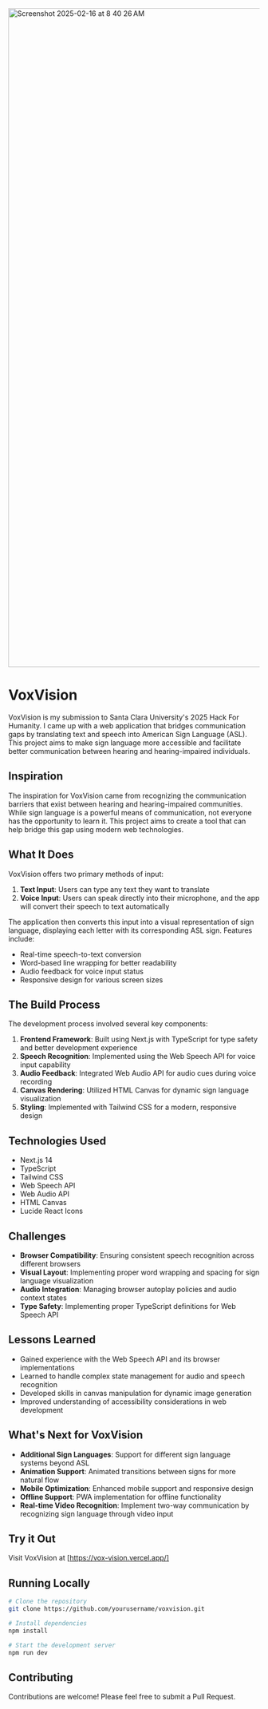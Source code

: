 <img width="1320" alt="Screenshot 2025-02-16 at 8 40 26 AM" src="https://github.com/user-attachments/assets/757e0ec9-e99b-4491-abc5-8b15267d4eca" />

# VoxVision
VoxVision is my submission to Santa Clara University's 2025 Hack For Humanity. I came up with a web application that bridges communication gaps by translating text and speech into American Sign Language (ASL). This project aims to make sign language more accessible and facilitate better communication between hearing and hearing-impaired individuals.



## Inspiration
The inspiration for VoxVision came from recognizing the communication barriers that exist between hearing and hearing-impaired communities. While sign language is a powerful means of communication, not everyone has the opportunity to learn it. This project aims to create a tool that can help bridge this gap using modern web technologies.

## What It Does
VoxVision offers two primary methods of input:
1. **Text Input**: Users can type any text they want to translate
2. **Voice Input**: Users can speak directly into their microphone, and the app will convert their speech to text automatically

The application then converts this input into a visual representation of sign language, displaying each letter with its corresponding ASL sign. Features include:
- Real-time speech-to-text conversion
- Word-based line wrapping for better readability
- Audio feedback for voice input status
- Responsive design for various screen sizes

## The Build Process
The development process involved several key components:
1. **Frontend Framework**: Built using Next.js with TypeScript for type safety and better development experience
2. **Speech Recognition**: Implemented using the Web Speech API for voice input capability
3. **Audio Feedback**: Integrated Web Audio API for audio cues during voice recording
4. **Canvas Rendering**: Utilized HTML Canvas for dynamic sign language visualization
5. **Styling**: Implemented with Tailwind CSS for a modern, responsive design

## Technologies Used
- Next.js 14
- TypeScript
- Tailwind CSS
- Web Speech API
- Web Audio API
- HTML Canvas
- Lucide React Icons

## Challenges
- **Browser Compatibility**: Ensuring consistent speech recognition across different browsers
- **Visual Layout**: Implementing proper word wrapping and spacing for sign language visualization
- **Audio Integration**: Managing browser autoplay policies and audio context states
- **Type Safety**: Implementing proper TypeScript definitions for Web Speech API

## Lessons Learned
- Gained experience with the Web Speech API and its browser implementations
- Learned to handle complex state management for audio and speech recognition
- Developed skills in canvas manipulation for dynamic image generation
- Improved understanding of accessibility considerations in web development

## What's Next for VoxVision
- **Additional Sign Languages**: Support for different sign language systems beyond ASL
- **Animation Support**: Animated transitions between signs for more natural flow
- **Mobile Optimization**: Enhanced mobile support and responsive design
- **Offline Support**: PWA implementation for offline functionality
- **Real-time Video Recognition**: Implement two-way communication by recognizing sign language through video input

## Try it Out
Visit VoxVision at [https://vox-vision.vercel.app/]


## Running Locally
```bash
# Clone the repository
git clone https://github.com/yourusername/voxvision.git

# Install dependencies
npm install

# Start the development server
npm run dev
```

## Contributing
Contributions are welcome! Please feel free to submit a Pull Request.
